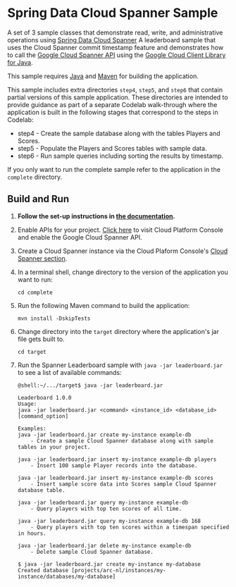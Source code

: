# Spring Data Cloud Spanner Sample

A set of 3 sample classes that demonstrate read, write, and administrative operations
using [Spring Data Cloud Spanner](https://github.com/spring-cloud/spring-cloud-gcp/blob/master/docs/src/main/asciidoc/spanner.adoc)
A leaderboard sample that uses the Cloud Spanner commit timestamp feature and demonstrates
how to call the [Google Cloud Spanner API](https://cloud.google.com/spanner/docs/)
using the [Google Cloud Client Library for Java](https://github.com/GoogleCloudPlatform/google-cloud-java).

This sample requires [Java](https://www.java.com/en/download/) and [Maven](http://maven.apache.org/) for building the application.

This sample includes extra directories `step4`, `step5`, and `step6` that contain partial versions of this sample application. These directories are intended to provide guidance as part of a separate Codelab walk-through where the application is built in the following stages
that correspond to the steps in Codelab:

* step4 - Create the sample database along with the tables Players and Scores.
* step5 - Populate the Players and Scores tables with sample data.
* step6 - Run sample queries including sorting the results by timestamp.

If you only want to run the complete sample refer to the application in the `complete` directory.


## Build and Run

1.  **Follow the set-up instructions in [the documentation](https://cloud.google.com/java/docs/setup).**

2.  Enable APIs for your project.
    [Click here](https://console.cloud.google.com/flows/enableapi?apiid=spanner.googleapis.com&showconfirmation=true)
    to visit Cloud Platform Console and enable the Google Cloud Spanner API.

3.  Create a Cloud Spanner instance via the Cloud Plaform Console's
    [Cloud Spanner section](http://console.cloud.google.com/spanner).

4.  In a terminal shell, change directory to the version of the application you want to run:
    ```
    cd complete
    ```

5.  Run the following Maven command to build the application:
    ```
    mvn install -DskipTests
    ```

6.  Change directory into the `target` directory where the application's jar file gets built to.
    ```
    cd target
    ```


7. Run the Spanner Leaderboard sample with `java -jar leaderboard.jar` to see a list of available commands:
    ```
    @shell:~/.../target$ java -jar leaderboard.jar
    
    Leaderboard 1.0.0
    Usage:
    java -jar leaderboard.jar <command> <instance_id> <database_id> [command_option]

    Examples:
    java -jar leaderboard.jar create my-instance example-db
        - Create a sample Cloud Spanner database along with sample tables in your project.

    java -jar leaderboard.jar insert my-instance example-db players
        - Insert 100 sample Player records into the database.

    java -jar leaderboard.jar insert my-instance example-db scores
        - Insert sample score data into Scores sample Cloud Spanner database table.

    java -jar leaderboard.jar query my-instance example-db
        - Query players with top ten scores of all time.

    java -jar leaderboard.jar query my-instance example-db 168
        - Query players with top ten scores within a timespan specified in hours.

    java -jar leaderboard.jar delete my-instance example-db
        - Delete sample Cloud Spanner database.
    ```

    ```
    $ java -jar leaderboard.jar create my-instance my-database
    Created database [projects/arc-nl/instances/my-instance/databases/my-database]
    ```